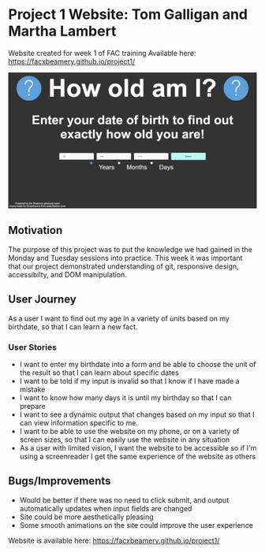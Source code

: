 # Project 1 Website: Tom Galligan and Martha Lambert
Website created for week 1 of FAC training
Available here: https://facxbeamery.github.io/project1/

![screenshot of site](site_screenshot.png)

## Motivation
The purpose of this project was to put the knowledge we had gained in the Monday and Tuesday sessions into practice. 
This week it was important that our project demonstrated understanding of git, responsive design, accessibilty, and DOM manipulation.


## User Journey

As a user I want to find out my age in a variety of units based on my birthdate, so that I can learn a new fact. 

### User Stories

* I want to enter my birthdate into a form and be able to choose the unit of the result so that I can learn about specific dates 
* I want to be told if my input is invalid so that I know if I have made a mistake
* I want to know how many days it is until my birthday so that I can prepare
* I want to see a dynamic output that changes based on my input so that I can view information specific to me. 
* I want to be able to use the website on my phone, or on a variety of screen sizes, so that I can easily use the website in any situation
* As a user with limited vision, I want the website to be accessible so if I'm using a screenreader I get the same experience of the website as others


## Bugs/Improvements
* Would be better if there was no need to click submit, and output automatically updates when input fields are changed
* Site could be more aesthetically pleasing
* Some smooth animations on the site could improve the user experience 

Website is available here: https://facxbeamery.github.io/project1/
